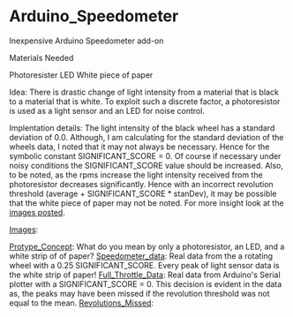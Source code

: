 # Arduino_Speedometer
Inexpensive Arduino Speedometer add-on

Materials Needed

Photoresister 
LED
White piece of paper

Idea:
    There is drastic change of light intensity from a material 
  that is black to a material that is white. To exploit such
  a discrete factor, a photoresistor is used as a light sensor 
  and an LED for noise control.

Implentation details:
    The light intensity of the black wheel has a standard 
  deviation of 0.0. Although, I am calculating for the 
  standard deviation of the wheels data, I noted that
  it may not always be necessary. Hence for the symbolic
  constant SIGNIFICANT_SCORE = 0. Of course if necessary 
  under noisy conditions the SIGNIFICANT_SCORE value 
  should be increased. 
    Also, to be noted, as the rpms increase the light intensity 
  received from the photoresistor decreases significantly. Hence
  with an incorrect revolution threshold (average + SIGNIFICANT_SCORE * stanDev), 
  it may be possible that the white piece of paper may not be noted. For more 
  insight look at the [images posted](../../Images).

[Images](../../Images):

  [Protype_Concept](../../Images/Protype_Concept):
    What do you mean by only a photoresistor, an LED, and a white strip of 
    of paper? 
  [Speedometer_data](../../Images/Speedometer_data):
    Real data from the a rotating wheel with a 0.25 SIGNIFICANT_SCORE.
    Every peak of light sensor data is the white strip of paper! 
  [Full_Throttle_Data](../../Images/Full_Throttle_Data):
    Real data from Arduino's Serial plotter with a SIGNIFICANT_SCORE = 0.
    This decision is evident in the data as, the peaks may have been missed
    if the revolution threshold was not equal to the mean.
  [Revolutions_Missed](../../Images/Revolutions_Missed):




             
